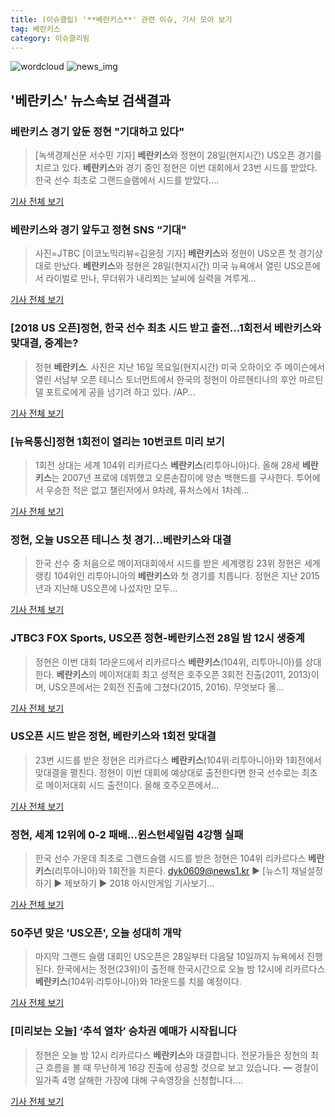 ```yaml
---
title: (이슈클립) '**베란키스**' 관련 이슈, 기사 모아 보기
tag: 베란키스
category: 이슈클리핑
---
```

![wordcloud](https://s3.ap-northeast-2.amazonaws.com/lyrics101-wordcloud/2018-08-29-1535476052.png)
![news_img](https://user-images.githubusercontent.com/42597476/44507050-1206f400-a6e4-11e8-8d98-7ffbfebb353f.png)
## **'**베란키스**'** 뉴스속보 검색결과
### **베란키스** 경기 앞둔 정현 "기대하고 있다"

>[녹색경제신문 서수민 기자] **베란키스**와 정현이 28일(현지시간) US오픈 경기를 치르고 있다. **베란키스**와 경기 중인 정현은 이번 대회에서 23번 시드를 받았다. 한국 선수 최초로 그랜드슬램에서 시드를 받았다....

<a href="http://www.greened.kr/news/articleView.html?idxno=73326" target="_blank">기사 전체 보기</a>

### **베란키스**와 경기 앞두고 정현 SNS “기대"

>사진=JTBC [이코노믹리뷰=김윤정 기자] **베란키스**와 정현이 US오픈 첫 경기상대로 만났다. **베란키스**와 정현은 28일(현지시간) 미국 뉴욕에서 열린 US오픈에서 라이벌로 만나, 무더위가 내리쬐는 날씨에 실력을 겨루게...

<a href="http://www.econovill.com/news/articleView.html?idxno=344863" target="_blank">기사 전체 보기</a>

### [2018 US 오픈]정현, 한국 선수 최초 시드 받고 출전…1회전서 **베란키스**와 맞대결, 중계는?

>정현 **베란키스**. 사진은 지난 16일 목요일(현지시간) 미국 오하이오 주 메이슨에서 열린 서남부 오픈 테니스 토너먼트에서 한국의 정현이 아르헨티나의 후안 마르틴 델 포트로에게 공을 넘기려 하고 있다. /AP...

<a href="http://www.kyeongin.com/main/view.php?key=20180829010009259" target="_blank">기사 전체 보기</a>

### [뉴욕통신]정현 1회전이 열리는 10번코트 미리 보기

>1회전 상대는 세계 104위 리카르다스 **베란키스**(리투아니아)다.  올해 28세 **베란키스**는 2007년 프로에 데뷔했고 오른손잡이에 양손 백핸드를 구사한다. 투어에서 우승한 적은 없고 챌린저에서 9차례, 퓨처스에서 1차례...

<a href="http://tennis.co.kr/Home/Gateway?seq_no=29733" target="_blank">기사 전체 보기</a>

### 정현, 오늘 US오픈 테니스 첫 경기…**베란키스**와 대결

>한국 선수 중 처음으로 메이저대회에서 시드를 받은 세계랭킹 23위 정현은 세계랭킹 104위인 리투아니아의 **베란키스**와 첫 경기를 치릅니다. 정현은 지난 2015년과 지난해 US오픈에 나섰지만 모두...

<a href="http://imnews.imbc.com/replay/2018/nwtoday/article/4788950_22669.html" target="_blank">기사 전체 보기</a>

### JTBC3 FOX Sports, US오픈 정현-**베란키스**전 28일 밤 12시 생중계

>정현은 이번 대회 1라운드에서 리카르다스 **베란키스**(104위, 리투아니아)를 상대한다. **베란키스**의 메이저대회 최고 성적은 호주오픈 3회전 진출(2011, 2013)이며, US오픈에서는 2회전 진출에 그쳤다(2015, 2016). 무엇보다 올...

<a href="http://www.mydaily.co.kr/new_yk/html/read.php?newsid=201808271217964365&ext=na" target="_blank">기사 전체 보기</a>

### US오픈 시드 받은 정현, **베란키스**와 1회전 맞대결

>23번 시드를 받은 정현은 리카르다스 **베란키스**(104위·리투아니아)와 1회전에서 맞대결을 펼친다. 정현이 이번 대회에 예상대로 출전한다면 한국 선수로는 최초로 메이저대회 시드 출전이다. 올해 호주오픈에서...

<a href="http://starin.edaily.co.kr/news/newspath.asp?newsid=01262806619310600" target="_blank">기사 전체 보기</a>

### 정현, 세계 12위에 0-2 패배…윈스턴세일럼 4강행 실패

>한국 선수 가운데 최초로 그랜드슬램 시드를 받은 정현은 104위 리카르다스 **베란키스**(리투아니아)와 1회전을 치른다. dyk0609@news1.kr ▶ [뉴스1] 채널설정하기 ▶ 제보하기 ▶ 2018 아시안게임 기사보기...

<a href="http://news1.kr/articles/?3407073" target="_blank">기사 전체 보기</a>

### 50주년 맞은 'US오픈', 오늘 성대히 개막

>마지막 그랜드 슬램 대회인 US오픈은 28일부터 다음달 10일까지 뉴욕에서 진행된다. 한국에서는 정현(23위)이 출전해 한국시간으로 오늘 밤 12시에 리카르다스 **베란키스**(104위·리투아니아)와 1라운드를 치를 예정이다.

<a href="http://www.gukjenews.com/news/articleView.html?idxno=981538" target="_blank">기사 전체 보기</a>

### [미리보는 오늘] ‘추석 열차’ 승차권 예매가 시작됩니다

>정현은 오늘 밤 12시 리카르다스 **베란키스**와 대결합니다. 전문가들은 정현의 최근 흐름을 볼 때 무난하게 16강 진출에 성공할 것으로 보고 있습니다. ━ 경찰이 일가족 4명 살해한 가장에 대해 구속영장을 신청합니다....

<a href="http://news.joins.com/article/olink/22511330" target="_blank">기사 전체 보기</a>


